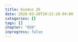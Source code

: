 ```yaml
---
title: Exodus 26
date: 2020-03-28T20:21:28-04:00
categories: []
tags: []
chapter: "026"
inprogress: false
---
```


